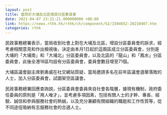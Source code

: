 ```yaml
---
layout: post
title: 當局於大埔及北區增設分區委員會
date: 2021-04-07 23:21:21.000000000 +08:00
link: https://news.rthk.hk/rthk/ch/component/k2/1584652-20210407.htm
categories: rthk
---
```


民政事務總署表示，當局收到社會上對在大埔及北區，增設分區委員會的訴求，經考慮相關意見和作出檢視後，決定由本月1日起於這兩區成立分區委員會，分別是大埔的「大埔南」和「大埔北」分區委員會，以及北區的「龍山」和「鳳水」分區委員會，此後全港18區均設有分區委員會，委員會數目增至71個。

大埔區議會副主席劉勇威在社交網站質疑，當局邀請多名在前年區議會選舉落敗的人士，加入分區委員會，試圖架空區議會。

民政事務總署回應查詢說，分區委員會委員來自社會各階層，據現有機制，政府委任委員的原則是「用人唯才」，並考慮多項因素，包括有關人士的才幹、專長、經驗、誠信和參與服務社會的熱誠，以及充分兼顧有關組織的職能和工作性質等，從不同途徑吸納有志服務社會的合適人士。
